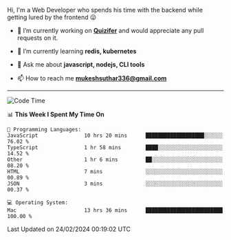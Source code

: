 Hi, I'm a Web Developer who spends his time with the backend while getting lured by the frontend 😜

- 🔭 I’m currently working on **[Quizifer](https://github.com/SutharMukesh/Quizifer/)** and would appreciate any pull requests on it.

- 🌱 I’m currently learning **redis, kubernetes**

- 💬 Ask me about **javascript, nodejs, CLI tools**

- 📫 How to reach me **mukeshsuthar336@gmail.com**

---
<!--START_SECTION:waka-->
![Code Time](http://img.shields.io/badge/Code%20Time-2%2C835%20hrs%2010%20mins-blue)

📊 **This Week I Spent My Time On** 

```text
💬 Programming Languages: 
JavaScript               10 hrs 20 mins      ███████████████████░░░░░░   76.02 % 
TypeScript               1 hr 58 mins        ████░░░░░░░░░░░░░░░░░░░░░   14.52 % 
Other                    1 hr 6 mins         ██░░░░░░░░░░░░░░░░░░░░░░░   08.20 % 
HTML                     7 mins              ░░░░░░░░░░░░░░░░░░░░░░░░░   00.89 % 
JSON                     3 mins              ░░░░░░░░░░░░░░░░░░░░░░░░░   00.37 % 

💻 Operating System: 
Mac                      13 hrs 36 mins      █████████████████████████   100.00 % 
```


 Last Updated on 24/02/2024 00:19:02 UTC
<!--END_SECTION:waka-->
